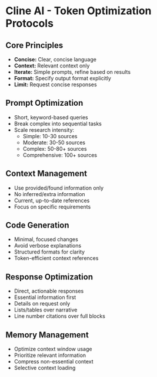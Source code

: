 # Cline AI - Token Optimization Protocols

## Core Principles
- **Concise:** Clear, concise language
- **Context:** Relevant context only
- **Iterate:** Simple prompts, refine based on results
- **Format:** Specify output format explicitly
- **Limit:** Request concise responses

## Prompt Optimization
- Short, keyword-based queries
- Break complex into sequential tasks
- Scale research intensity:
  - Simple: 10-30 sources
  - Moderate: 30-50 sources  
  - Complex: 50-80+ sources
  - Comprehensive: 100+ sources

## Context Management
- Use provided/found information only
- No inferred/extra information
- Current, up-to-date references
- Focus on specific requirements

## Code Generation
- Minimal, focused changes
- Avoid verbose explanations
- Structured formats for clarity
- Token-efficient context references

## Response Optimization
- Direct, actionable responses
- Essential information first
- Details on request only
- Lists/tables over narrative
- Line number citations over full blocks

## Memory Management
- Optimize context window usage
- Prioritize relevant information
- Compress non-essential context
- Selective context loading
